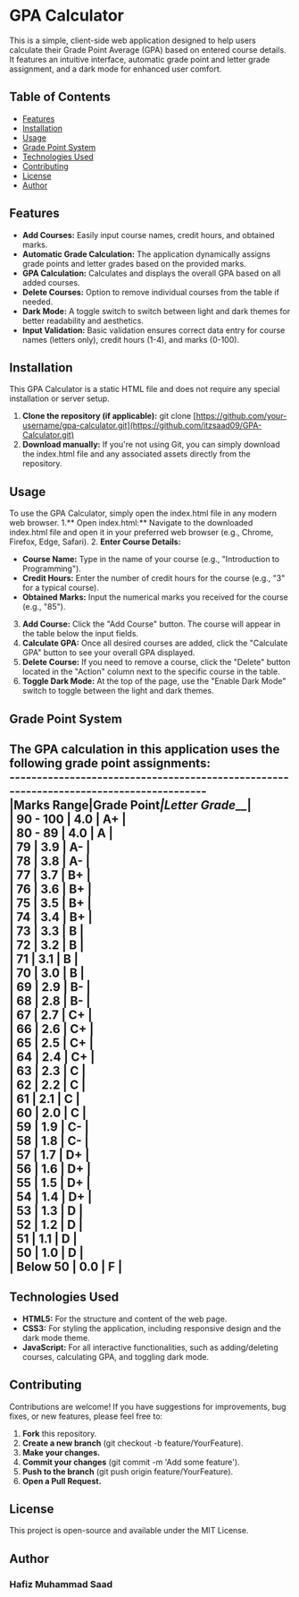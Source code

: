 # GPA Calculator

This is a simple, client-side web application designed to help users calculate their Grade Point Average (GPA) based on entered course details. It features an intuitive interface, automatic grade point and letter grade assignment, and a dark mode for enhanced user comfort.

## Table of Contents
- [Features](#features)
- [Installation](#installation)
- [Usage](#usage)
- [Grade Point System](#grade-point-system)
- [Technologies Used](#technologies-used)
- [Contributing](#contibuting)
- [License](#license)
- [Author](#author)

## Features
- **Add Courses:** Easily input course names, credit hours, and obtained marks.
- **Automatic Grade Calculation:** The application dynamically assigns grade points and letter grades based on the provided marks.
- **GPA Calculation:** Calculates and displays the overall GPA based on all added courses.
- **Delete Courses:** Option to remove individual courses from the table if needed.
- **Dark Mode:** A toggle switch to switch between light and dark themes for better readability and aesthetics.
- **Input Validation:** Basic validation ensures correct data entry for course names (letters only), credit hours (1-4), and marks (0-100).

## Installation
This GPA Calculator is a static HTML file and does not require any special installation or server setup.
1. **Clone the repository (if applicable):**
   git clone [https://github.com/your-username/gpa-calculator.git](https://github.com/itzsaad09/GPA-Calculator.git)
2. **Download manually:**
   If you're not using Git, you can simply download the index.html file and any associated assets directly from the repository.

## Usage
To use the GPA Calculator, simply open the index.html file in any modern web browser.
1.** Open index.html:** Navigate to the downloaded index.html file and open it in your preferred web browser (e.g., Chrome, Firefox, Edge, Safari).
2. **Enter Course Details:**
   - **Course Name:** Type in the name of your course (e.g., "Introduction to Programming").
   - **Credit Hours:** Enter the number of credit hours for the course (e.g., "3" for a typical course).
   - **Obtained Marks:** Input the numerical marks you received for the course (e.g., "85").
3. **Add Course:** Click the "Add Course" button. The course will appear in the table below the input fields.
4. **Calculate GPA:** Once all desired courses are added, click the "Calculate GPA" button to see your overall GPA displayed.
5. **Delete Course:** If you need to remove a course, click the "Delete" button located in the "Action" column next to the specific course in the table.
6. **Toggle Dark Mode:** At the top of the page, use the "Enable Dark Mode" switch to toggle between the light and dark themes.

## Grade Point System
The GPA calculation in this application uses the following grade point assignments:<br/>
---------------------------------------------------------------------------------------<br/>
|______**Marks Range**______|______**Grade Point**_______|______**Letter Grade**_______|<br/>
|         90 - 100          |            4.0             |             A+              |<br/>
|         80 - 89           |            4.0             |             A               |<br/>
|           79              |            3.9             |             A-              |<br/>
|           78              |            3.8             |             A-              |<br/>
|           77              |            3.7             |             B+              |<br/>
|           76              |            3.6             |             B+              |<br/>
|           75              |            3.5             |             B+              |<br/>
|           74              |            3.4             |             B+              |<br/>
|           73              |            3.3             |             B               |<br/>
|           72              |            3.2             |             B               |<br/>
|           71              |            3.1             |             B               |<br/>
|           70              |            3.0             |             B               |<br/>
|           69              |            2.9             |             B-              |<br/>
|           68              |            2.8             |             B-              |<br/>
|           67              |            2.7             |             C+              |<br/>
|           66              |            2.6             |             C+              |<br/>
|           65              |            2.5             |             C+              |<br/>
|           64              |            2.4             |             C+              |<br/>
|           63              |            2.3             |             C               |<br/>
|           62              |            2.2             |             C               |<br/>
|           61              |            2.1             |             C               |<br/>
|           60              |            2.0             |             C               |<br/>
|           59              |            1.9             |             C-              |<br/>
|           58              |            1.8             |             C-              |<br/>
|           57              |            1.7             |             D+              |<br/>
|           56              |            1.6             |             D+              |<br/>
|           55              |            1.5             |             D+              |<br/>
|           54              |            1.4             |             D+              |<br/>
|           53              |            1.3             |             D               |<br/>
|           52              |            1.2             |             D               |<br/>
|           51              |            1.1             |             D               |<br/>
|           50              |            1.0             |             D               |<br/>
|         Below 50          |            0.0             |             F               |<br/>
---------------------------------------------------------------------------------------

## Technologies Used
- **HTML5:** For the structure and content of the web page.
- **CSS3:** For styling the application, including responsive design and the dark mode theme.
- **JavaScript:** For all interactive functionalities, such as adding/deleting courses, calculating GPA, and toggling dark mode.

## Contributing
Contributions are welcome! If you have suggestions for improvements, bug fixes, or new features, please feel free to:
1. **Fork** this repository.
2. **Create a new branch** (git checkout -b feature/YourFeature).
3. **Make your changes.**
4. **Commit your changes** (git commit -m 'Add some feature').
5. **Push to the branch** (git push origin feature/YourFeature).
6. **Open a Pull Request.**

## License
This project is open-source and available under the MIT License.

## Author
### Hafiz Muhammad Saad
